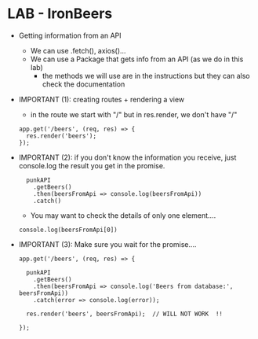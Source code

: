 

# LAB - IronBeers

<!-- 

Concepts: 
- API (we will interact through an npm package)
- Handlebars
- Promises

-->



- Getting information from an API
  - We can use .fetch(), axios()...
  - We can use a Package that gets info from an API (as we do in this lab)
    - the methods we will use are in the instructions but they can also check the documentation





- IMPORTANT (1): creating routes + rendering a view

  - in the route we start with "/" but in res.render, we don't have "/"

  ```
  app.get('/beers', (req, res) => {
    res.render('beers');
  });
  ```



- IMPORTANT (2): if you don't know the information you receive, just console.log the result you get in the promise.


  ```
    punkAPI
      .getBeers()
      .then(beersFromApi => console.log(beersFromApi))
      .catch()
  ```

  - You may want to check the details of only one element....

  ```
  console.log(beersFromApi[0])
  ```



- IMPORTANT (3): Make sure you wait for the promise....

  ```
  app.get('/beers', (req, res) => {
    
    punkAPI
      .getBeers()
      .then(beersFromApi => console.log('Beers from database:', beersFromApi))
      .catch(error => console.log(error));
    
    res.render('beers', beersFromApi);  // WILL NOT WORK  !!

  });
  ```



